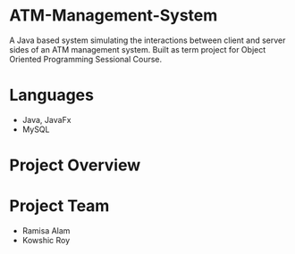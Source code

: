 # ATM-Management-System
A Java based system simulating the interactions between client and server sides of an ATM management system.
Built as term project for Object Oriented Programming Sessional Course.

# Languages
- Java, JavaFx
- MySQL

# Project Overview

# Project Team
- Ramisa Alam 
- Kowshic Roy

